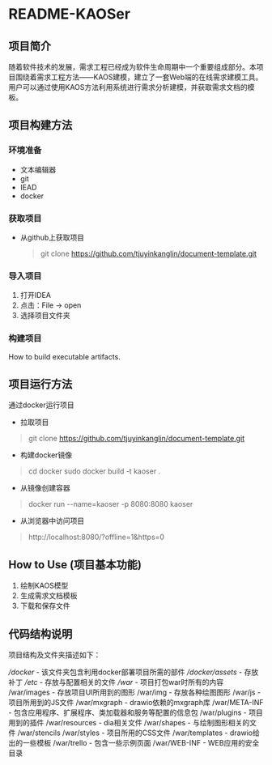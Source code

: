 ﻿# README-KAOSer

## 项目简介

随着软件技术的发展，需求工程已经成为软件生命周期中一个重要组成部分。本项目围绕着需求工程方法——KAOS建模，建立了一套Web端的在线需求建模工具。用户可以通过使用KAOS方法利用系统进行需求分析建模，并获取需求文档的模板。

## 项目构建方法

### 环境准备

 - 文本编辑器
 - git
 - IEAD
 - docker

### 获取项目

- 从github上获取项目
	> git clone https://github.com/tjuyinkanglin/document-template.git

### 导入项目

 1. 打开IDEA
 2. 点击：File -> open
 3. 选择项目文件夹

### 构建项目
How to build executable artifacts.

## 项目运行方法

通过docker运行项目

 - 拉取项目

> git clone https://github.com/tjuyinkanglin/document-template.git

 - 构建docker镜像

> cd docker
> sudo docker build -t kaoser .

 - 从镜像创建容器

> docker run --name=kaoser -p 8080:8080 kaoser

 - 从浏览器中访问项目

> http://localhost:8080/?offline=1&https=0

## How to Use (项目基本功能)

 1. 绘制KAOS模型
 2. 生成需求文档模板
 3. 下载和保存文件

## 代码结构说明

项目结构及文件夹描述如下：

*/docker* - 该文件夹包含利用docker部署项目所需的部件
*/docker/assets* - 存放补丁
*/etc* - 存放与配置相关的文件
*/war* - 项目打包war时所有的内容
/war/images - 存放项目UI所用到的图形
/war/img - 存放各种绘图图形
/war/js - 项目所用到的JS文件
/war/mxgraph - drawio依赖的mxgraph库
/war/META-INF - 包含应用程序、扩展程序、类加载器和服务等配置的信息包
/war/plugins - 项目用到的插件
/war/resources - dia相关文件
/war/shapes - 与绘制图形相关的文件
/war/stencils
/war/styles - 项目所用的CSS文件
/war/templates - drawio给出的一些模板
/war/trello - 包含一些示例页面
/war/WEB-INF - WEB应用的安全目录